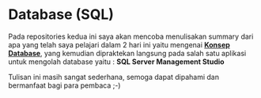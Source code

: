 # Database (SQL)
Pada repositories kedua ini saya akan mencoba menulisakan summary dari apa yang telah saya pelajari dalam 2 hari ini
yaitu mengenai [**Konsep Database**](https://github.com/rizkyamelia/Database-SQL-/blob/master/Summary%20Database%20(SQL).md), yang kemudian dipraktekan langsung pada salah satu aplikasi untuk mengolah database
yaitu : **SQL Server Management Studio**

Tulisan ini masih sangat sederhana, semoga dapat dipahami dan bermanfaat bagi para pembaca ;-)
